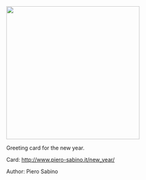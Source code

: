 <img src='./img/new_year.jpg' width='350px' height='350px'>

Greeting card for the new year.

Card:  http://www.piero-sabino.it/new_year/

Author: Piero Sabino